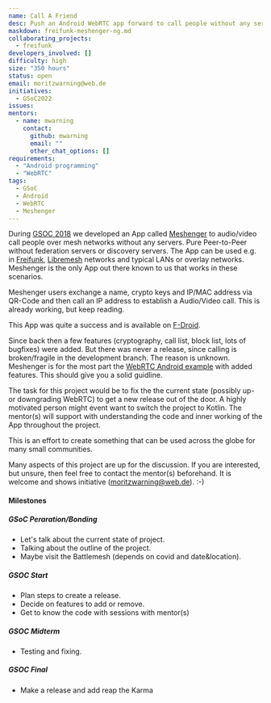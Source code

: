 ```yaml
---
name: Call A Friend
desc: Push an Android WebRTC app forward to call people without any servers. 
maskdown: freifunk-meshenger-ng.md
collaborating_projects:
  - freifunk
developers_involved: []
difficulty: high
size: "350 hours"
status: open
email: moritzwarning@web.de
initiatives:
  - GSoC2022
issues:
mentors:
  - name: mwarning
    contact:
      github: mwarning
      email: ""
      other_chat_options: []
requirements:
  - "Android programming"
  - "WebRTC"
tags:
  - GSoC
  - Android
  - WebRTC
  - Meshenger
---
```


During [GSOC 2018](https://blog.freifunk.net/2018/08/14/meshenger-p2p-local-network-messenger-final-update/) we developed an App called [Meshenger](https://github.com/meshenger-app/) to audio/video call people over mesh networks without any servers. Pure Peer-to-Peer without federation servers or discovery servers. The App can be used e.g. in [Freifunk](https://freifunk.net/), [Libremesh](https://libremesh.org/) networks and typical LANs or overlay networks. Meshenger is the only App out there known to us that works in these scenarios.

Meshenger users exchange a name, crypto keys and IP/MAC address via QR-Code and then call an IP address to establish a Audio/Video call. This is already working, but keep reading.

This App was quite a success and is available on [F-Droid](https://f-droid.org/en/packages/d.d.meshenger/).

Since back then a few features (cryptography, call list, block list, lots of bugfixes) were added. But there was never a release, since calling is broken/fragile in the development branch. The reason is unknown.
Meshenger is for the most part the [WebRTC Android example](https://chromium.googlesource.com/external/webrtc/+/refs/heads/main/examples/androidapp/) with added features. This should give you a solid guidline.

The task for this project would be to fix the the current state (possibly up- or downgrading WebRTC) to get a new release out of the door. A highly motivated person might event want to switch the project to Kotlin. The mentor(s) will support with understanding the code and inner working of the App throughout the project.

This is an effort to create something that can be used across the globe for many small communities.

Many aspects of this project are up for the discussion. If you are interested, but unsure, then feel free to contact the mentor(s) beforehand. It is welcome and shows initiative (moritzwarning@web.de). :-)

#### Milestones

##### GSoC Peraration/Bonding

* Let's talk about the current state of project.
* Talking about the outline of the project.
* Maybe visit the Battlemesh (depends on covid and date&location).

##### GSOC Start

* Plan steps to create a release.
* Decide on features to add or remove.
* Get to know the code with sessions with mentor(s)

##### GSOC Midterm

* Testing and fixing.

##### GSOC Final

* Make a release and add reap the Karma
